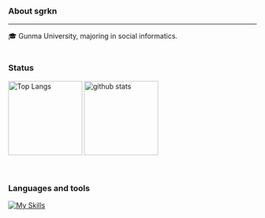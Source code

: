 ### About sgrkn 
***
🎓 Gunma University, majoring in social informatics.<br>
<br>

### Status
<p align="left"> 
  <img alt="Top Langs" height="150px" src="https://github-readme-stats.vercel.app/api/top-langs/?username=sgrkn&layout=compact&show_icons=true&theme=buefy" />
  <img alt="github stats" height="150px" src="https://github-readme-stats.vercel.app/api?username=sgrkn&theme=buefy&show_icons=ture" />
</p>


<br/>

### Languages and tools
[![My Skills](https://skillicons.dev/icons?i=py,ruby,js,html,css,php,mysql,sqlite&theme=light)](https://skillicons.dev)                  




